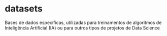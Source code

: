 # datasets
Bases de dados específicas, utilizadas para treinamentos de algoritmos de Inteligência Artificial (IA) ou para outros tipos de projetos de Data Science
